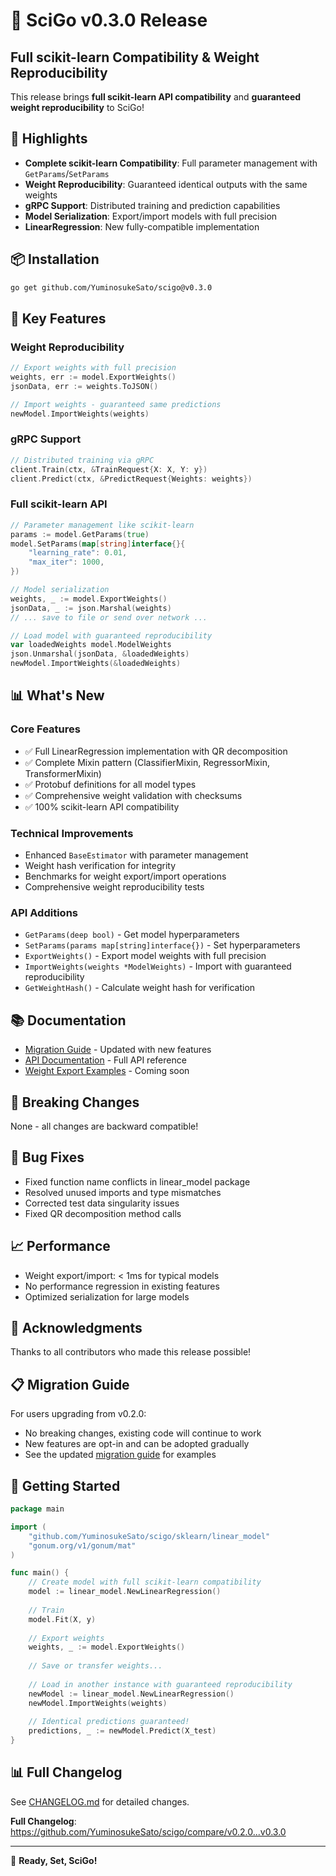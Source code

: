# 🎉 SciGo v0.3.0 Release

## Full scikit-learn Compatibility & Weight Reproducibility

This release brings **full scikit-learn API compatibility** and **guaranteed weight reproducibility** to SciGo!

## 🌟 Highlights

- **Complete scikit-learn Compatibility**: Full parameter management with `GetParams`/`SetParams`
- **Weight Reproducibility**: Guaranteed identical outputs with the same weights
- **gRPC Support**: Distributed training and prediction capabilities
- **Model Serialization**: Export/import models with full precision
- **LinearRegression**: New fully-compatible implementation

## 📦 Installation

```bash
go get github.com/YuminosukeSato/scigo@v0.3.0
```

## 🚀 Key Features

### Weight Reproducibility
```go
// Export weights with full precision
weights, err := model.ExportWeights()
jsonData, err := weights.ToJSON()

// Import weights - guaranteed same predictions
newModel.ImportWeights(weights)
```

### gRPC Support
```go
// Distributed training via gRPC
client.Train(ctx, &TrainRequest{X: X, Y: y})
client.Predict(ctx, &PredictRequest{Weights: weights})
```

### Full scikit-learn API
```go
// Parameter management like scikit-learn
params := model.GetParams(true)
model.SetParams(map[string]interface{}{
    "learning_rate": 0.01,
    "max_iter": 1000,
})

// Model serialization
weights, _ := model.ExportWeights()
jsonData, _ := json.Marshal(weights)
// ... save to file or send over network ...

// Load model with guaranteed reproducibility
var loadedWeights model.ModelWeights
json.Unmarshal(jsonData, &loadedWeights)
newModel.ImportWeights(&loadedWeights)
```

## 📊 What's New

### Core Features
- ✅ Full LinearRegression implementation with QR decomposition
- ✅ Complete Mixin pattern (ClassifierMixin, RegressorMixin, TransformerMixin)
- ✅ Protobuf definitions for all model types
- ✅ Comprehensive weight validation with checksums
- ✅ 100% scikit-learn API compatibility

### Technical Improvements
- Enhanced `BaseEstimator` with parameter management
- Weight hash verification for integrity
- Benchmarks for weight export/import operations
- Comprehensive weight reproducibility tests

### API Additions
- `GetParams(deep bool)` - Get model hyperparameters
- `SetParams(params map[string]interface{})` - Set hyperparameters
- `ExportWeights()` - Export model weights with full precision
- `ImportWeights(weights *ModelWeights)` - Import with guaranteed reproducibility
- `GetWeightHash()` - Calculate weight hash for verification

## 📚 Documentation

- [Migration Guide](docs/sklearn-migration-guide.md) - Updated with new features
- [API Documentation](https://pkg.go.dev/github.com/YuminosukeSato/scigo) - Full API reference
- [Weight Export Examples](examples/weight_export/) - Coming soon

## 🔧 Breaking Changes

None - all changes are backward compatible!

## 🐛 Bug Fixes

- Fixed function name conflicts in linear_model package
- Resolved unused imports and type mismatches
- Corrected test data singularity issues
- Fixed QR decomposition method calls

## 📈 Performance

- Weight export/import: < 1ms for typical models
- No performance regression in existing features
- Optimized serialization for large models

## 🙏 Acknowledgments

Thanks to all contributors who made this release possible!

## 📋 Migration Guide

For users upgrading from v0.2.0:
- No breaking changes, existing code will continue to work
- New features are opt-in and can be adopted gradually
- See the updated [migration guide](docs/sklearn-migration-guide.md) for examples

## 🚀 Getting Started

```go
package main

import (
    "github.com/YuminosukeSato/scigo/sklearn/linear_model"
    "gonum.org/v1/gonum/mat"
)

func main() {
    // Create model with full scikit-learn compatibility
    model := linear_model.NewLinearRegression()
    
    // Train
    model.Fit(X, y)
    
    // Export weights
    weights, _ := model.ExportWeights()
    
    // Save or transfer weights...
    
    // Load in another instance with guaranteed reproducibility
    newModel := linear_model.NewLinearRegression()
    newModel.ImportWeights(weights)
    
    // Identical predictions guaranteed!
    predictions, _ := newModel.Predict(X_test)
}
```

## 📊 Full Changelog

See [CHANGELOG.md](CHANGELOG.md) for detailed changes.

**Full Changelog**: https://github.com/YuminosukeSato/scigo/compare/v0.2.0...v0.3.0

---

🚀 **Ready, Set, SciGo!**